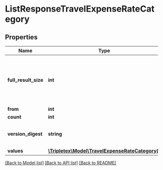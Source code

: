 # ListResponseTravelExpenseRateCategory

## Properties
Name | Type | Description | Notes
------------ | ------------- | ------------- | -------------
**full_result_size** | **int** | [DEPRECATED] Indicates whether there are more values available. Note: The value is not exact | [optional] 
**from** | **int** |  | [optional] 
**count** | **int** |  | [optional] 
**version_digest** | **string** | Used to know if the paginated list has changed. | [optional] 
**values** | [**\Tripletex\Model\TravelExpenseRateCategory[]**](TravelExpenseRateCategory.md) |  | [optional] 

[[Back to Model list]](../README.md#documentation-for-models) [[Back to API list]](../README.md#documentation-for-api-endpoints) [[Back to README]](../README.md)


